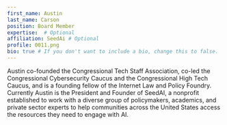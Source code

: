 ```yaml
---
first_name: Austin
last_name: Carson
position: Board Member
expertise:  # Optional
affiliation: SeedAi # Optional
profile: 0011.png
bio: true # If you don't want to include a bio, change this to false.
---
```


Austin co-founded the Congressional Tech Staff Association, co-led the Congressional Cybersecurity Caucus and the Congressional High Tech Caucus, and is a founding fellow of the Internet Law and Policy Foundry. Currently Austin is the President and Founder of SeedAI, a nonprofit established to work with a diverse group of policymakers, academics, and private sector experts to help communities across the United States access the resources they need to engage with AI.